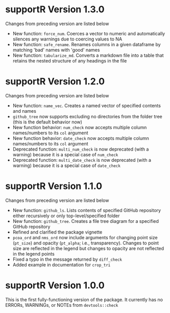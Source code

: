 # supportR Version 1.3.0

Changes from preceding version are listed below

- New function: `force_num`. Coerces a vector to numeric and automatically silences any warnings due to coercing values to NA
- New function: `safe_rename`. Renames columns in a given dataframe by matching 'bad' names with 'good' names
- New function: `tabularize_md`. Converts a markdown file into a table that retains the nested structure of any headings in the file

# supportR Version 1.2.0

Changes from preceding version are listed below

- New function: `name_vec`. Creates a named vector of specified contents and names
- `github_tree` now supports excluding no directories from the folder tree (this is the default behavior now)
- New function behavior: `num_check` now accepts multiple column names/numbers to its `col` argument
- New function behavior: `date_check` now accepts multiple column names/numbers to its `col` argument
- Deprecated function: `multi_num_check` is now deprecated (with a warning) because it is a special case of `num_check`
- Deprecated function: `multi_date_check` is now deprecated (with a warning) because it is a special case of `date_check`

# supportR Version 1.1.0

Changes from preceding version are listed below

- New function: `github_ls`. Lists contents of specified GitHub repository either recursively or only top-level/specified folder
- New function: `github_tree`. Creates a file tree diagram for a specified GitHub repository
- Refined and clarified the package vignette
- `pcoa_ord` and `nms_ord` now include arguments for changing point size (`pt_size`) and opacity (`pt_alpha`; i.e., transparency). Changes to point size are reflected in the legend but changes to opacity are not reflected in the legend points
- Fixed a typo in the message returned by `diff_check`
- Added example in documentation for `crop_tri`

# supportR Version 1.0.0

This is the first fully-functioning version of the package. It currently has no ERRORs, WARNINGs, or NOTEs from `devtools::check`
